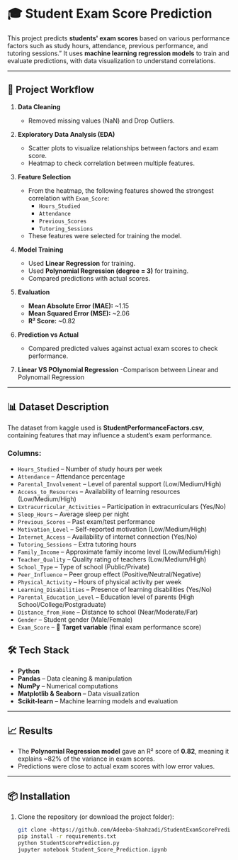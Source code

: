 # 🎓 Student Exam Score Prediction

This project predicts **students' exam scores** based on various performance factors such as study hours, attendance, previous performance, and tutoring sessions.”
It uses **machine learning regression models** to train and evaluate predictions, with data visualization to understand correlations.  

---

## 🚀 Project Workflow

1. **Data Cleaning**  
   - Removed missing values (NaN) and Drop Outliers.

2. **Exploratory Data Analysis (EDA)**  
   - Scatter plots to visualize relationships between factors and exam score.  
   - Heatmap to check correlation between multiple features.  

3. **Feature Selection**  
   - From the heatmap, the following features showed the strongest correlation with `Exam_Score`:  
     - `Hours_Studied`  
     - `Attendance`  
     - `Previous_Scores`  
     - `Tutoring_Sessions`
   - These features were selected for training the model.  

4. **Model Training**  
   - Used **Linear Regression** for training.  
   - Used **Polynomial Regression (degree = 3)** for training.  
   - Compared predictions with actual scores.  

5. **Evaluation**  
   - **Mean Absolute Error (MAE):** ~1.15  
   - **Mean Squared Error (MSE):** ~2.06  
   - **R² Score:** ~0.82 

6. **Prediction vs Actual**  
   - Compared predicted values against actual exam scores to check performance.  

7. **Linear VS POlynomial Regression**
   -Comparison between Linear and Polynomail Regression

---

## 📊 Dataset Description

The dataset from kaggle used is **StudentPerformanceFactors.csv**, containing features that may influence a student’s exam performance.  

### Columns:
- `Hours_Studied` – Number of study hours per week  
- `Attendance` – Attendance percentage  
- `Parental_Involvement` – Level of parental support (Low/Medium/High)  
- `Access_to_Resources` – Availability of learning resources (Low/Medium/High)  
- `Extracurricular_Activities` – Participation in extracurriculars (Yes/No)  
- `Sleep_Hours` – Average sleep per night  
- `Previous_Scores` – Past exam/test performance  
- `Motivation_Level` – Self-reported motivation (Low/Medium/High)  
- `Internet_Access` – Availability of internet connection (Yes/No)  
- `Tutoring_Sessions` – Extra tutoring hours  
- `Family_Income` – Approximate family income level (Low/Medium/High)  
- `Teacher_Quality` – Quality rating of teachers (Low/Medium/High)  
- `School_Type` – Type of school (Public/Private)  
- `Peer_Influence` – Peer group effect (Positive/Neutral/Negative)  
- `Physical_Activity` – Hours of physical activity per week  
- `Learning_Disabilities` – Presence of learning disabilities (Yes/No)  
- `Parental_Education_Level` – Education level of parents (High School/College/Postgraduate)  
- `Distance_from_Home` – Distance to school (Near/Moderate/Far)  
- `Gender` – Student gender (Male/Female)  
- `Exam_Score` – 🎯 **Target variable** (final exam performance score)  

## 🛠️ Tech Stack

- **Python**  
- **Pandas** – Data cleaning & manipulation  
- **NumPy** – Numerical computations  
- **Matplotlib & Seaborn** – Data visualization  
- **Scikit-learn** – Machine learning models and evaluation  

---

## 📈 Results
- The **Polynomial Regression model** gave an R² score of **0.82**, meaning it explains ~82% of the variance in exam scores.  
- Predictions were close to actual exam scores with low error values.  

---

## 📦 Installation  

1. Clone the repository (or download the project folder):  
   ```bash
   git clone <https://github.com/Adeeba-Shahzadi/StudentExamScorePrediction-RegressionModel>
   pip install -r requirements.txt
   python StudentScorePrediction.py
   jupyter notebook Student_Score_Prediction.ipynb
```